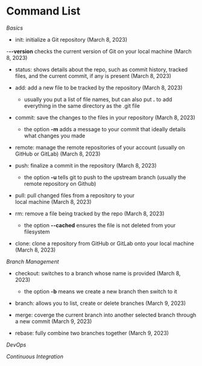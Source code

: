 # Command List

*Basics*

- init: initialize a Git repository (March 8, 2023)

-**--version** checks the current version of Git on your local machine (March 8, 2023)

- status: shows details about the repo, such as commit history, tracked files,
  and the current commit, if any is present (March 8, 2023)

- add: add a new file to be tracked by the repository (March 8, 2023)
    - usually you put a list of file names, but can also put **.** to add 
      everything in the same directory as the .git file

- commit: save the changes to the files in your repository (March 8, 2023)
    - the option **-m** adds a message to your commit that ideally details what changes you made

- remote: manage the remote repositories of your account (usually on GitHub or GitLab) (March 8, 2023)

- push: finalize a commit in the repository (March 8, 2023)
    - the option **-u** tells git to push to the upstream branch
      (usually the remote repository on Github) 

- pull: pull changed files from a repository to your  
  local machine (March 8, 2023)

- rm: remove a file being tracked by the repo (March 8, 2023)
    - the option **--cached** ensures the file is not deleted from your filesystem 

- clone: clone a repository from GitHub or GitLab onto your local machine (March 8, 2023)

*Branch Management*

- checkout: switches to a branch whose name is provided (March 8, 2023)
    - the option **-b** means we create a new branch then switch to it

- branch: allows you to list, create or delete branches (March 9, 2023)

- merge: coverge the current branch into another selected branch through a new commit (March 9, 2023)

- rebase: fully combine two branches together (March 9, 2023)

*DevOps*

*Continuous Integration*